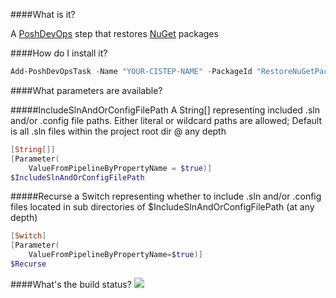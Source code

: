 ####What is it?

A [PoshDevOps](https://github.com/PoshDevOps/PoshDevOps) step that restores [NuGet](https://nuget.org) packages

####How do I install it?

```PowerShell
Add-PoshDevOpsTask -Name "YOUR-CISTEP-NAME" -PackageId "RestoreNuGetPackages"
```

####What parameters are available?

#####IncludeSlnAndOrConfigFilePath
A String[] representing included .sln and/or .config file paths. Either literal or wildcard paths are allowed; Default is all .sln files within the project root dir @ any depth
```PowerShell
[String[]]
[Parameter(
    ValueFromPipelineByPropertyName = $true)]
$IncludeSlnAndOrConfigFilePath
```

#####Recurse
a Switch representing whether to include .sln and/or .config files located in sub directories of $IncludeSlnAndOrConfigFilePath (at any depth)
```PowerShell
[Switch]
[Parameter(
    ValueFromPipelineByPropertyName=$true)]
$Recurse
```

####What's the build status?
![](https://ci.appveyor.com/api/projects/status/ss92f12pyng156lo?svg=true)

